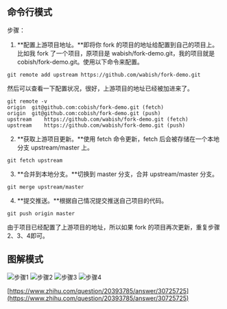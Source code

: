 ## 命令行模式

步骤：
1. **配置上游项目地址。**即将你 fork 的项目的地址给配置到自己的项目上。比如我 fork 了一个项目，原项目是 wabish/fork-demo.git，我的项目就是 cobish/fork-demo.git。使用以下命令来配置。
```
git remote add upstream https://github.com/wabish/fork-demo.git
```
然后可以查看一下配置状况，很好，上游项目的地址已经被加进来了。
```
git remote -v
origin  git@github.com:cobish/fork-demo.git (fetch)
origin  git@github.com:cobish/fork-demo.git (push)
upstream    https://github.com/wabish/fork-demo.git (fetch)
upstream    https://github.com/wabish/fork-demo.git (push)
```
2. **获取上游项目更新。**使用 fetch 命令更新，fetch 后会被存储在一个本地分支 upstream/master 上。
```
git fetch upstream
```
3. **合并到本地分支。**切换到 master 分支，合并 upstream/master 分支。
```
git merge upstream/master
```
4. **提交推送。**根据自己情况提交推送自己项目的代码。
```
git push origin master
```
由于项目已经配置了上游项目的地址，所以如果 fork 的项目再次更新，重复步骤 2、3、4即可。

## 图解模式

![步骤1](https://upload-images.jianshu.io/upload_images/292448-db73aaa39aa4b644.png?imageMogr2/auto-orient/strip%7CimageView2/2/w/1240)
![步骤2](https://upload-images.jianshu.io/upload_images/292448-ea9bfcf672e6bf72.png?imageMogr2/auto-orient/strip%7CimageView2/2/w/1240)
![步骤3](https://upload-images.jianshu.io/upload_images/292448-bbd42635dc8b8b2a.png?imageMogr2/auto-orient/strip%7CimageView2/2/w/1240)
![步骤4](https://upload-images.jianshu.io/upload_images/292448-21ddb9cae8f30c44.png?imageMogr2/auto-orient/strip%7CimageView2/2/w/1240)

[https://www.zhihu.com/question/20393785/answer/30725725](https://www.zhihu.com/question/20393785/answer/30725725)
